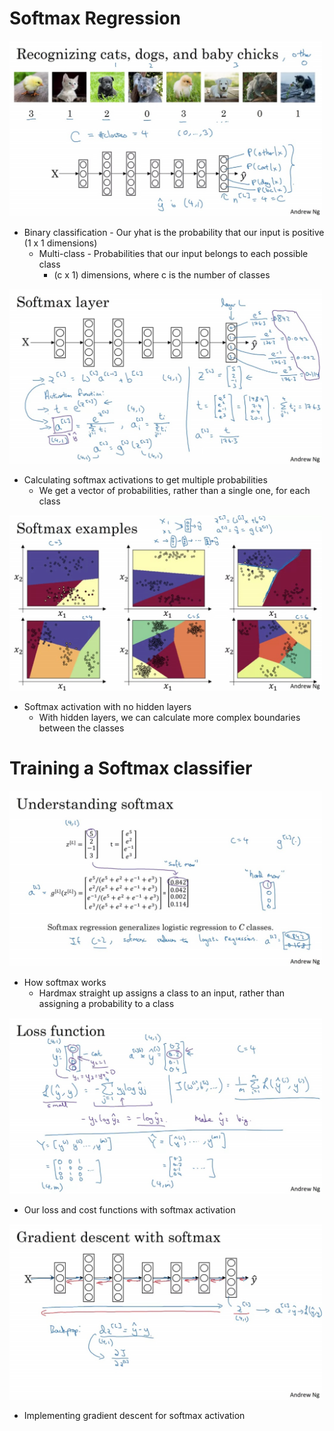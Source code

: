 # Softmax Regression

<img src="https://github.com/lmoham/deep-learning-specialization/blob/main/2.%20Improving%20Deep%20Neural%20Networks/images/week3/3.1.0.jpg" width="500"/>

* Binary classification - Our yhat is the probability that our input is positive (1 x 1 dimensions)
  * Multi-class - Probabilities that our input belongs to each possible class
    * (c x 1) dimensions, where c is the number of classes

<img src="https://github.com/lmoham/deep-learning-specialization/blob/main/2.%20Improving%20Deep%20Neural%20Networks/images/week3/3.1.1.jpg" width="500"/>

* Calculating softmax activations to get multiple probabilities
  * We get a vector of probabilities, rather than a single one, for each class

<img src="https://github.com/lmoham/deep-learning-specialization/blob/main/2.%20Improving%20Deep%20Neural%20Networks/images/week3/3.1.2.jpg" width="500"/>

* Softmax activation with no hidden layers
  * With hidden layers, we can calculate more complex boundaries between the classes

# Training a Softmax classifier

<img src="https://github.com/lmoham/deep-learning-specialization/blob/main/2.%20Improving%20Deep%20Neural%20Networks/images/week3/3.2.0.jpg" width="500"/>

* How softmax works
  * Hardmax straight up assigns a class to an input, rather than assigning a probability to a class

<img src="https://github.com/lmoham/deep-learning-specialization/blob/main/2.%20Improving%20Deep%20Neural%20Networks/images/week3/3.2.1.jpg" width="500"/>

* Our loss and cost functions with softmax activation

<img src="https://github.com/lmoham/deep-learning-specialization/blob/main/2.%20Improving%20Deep%20Neural%20Networks/images/week3/3.2.2.jpg" width="500"/>

* Implementing gradient descent for softmax activation
